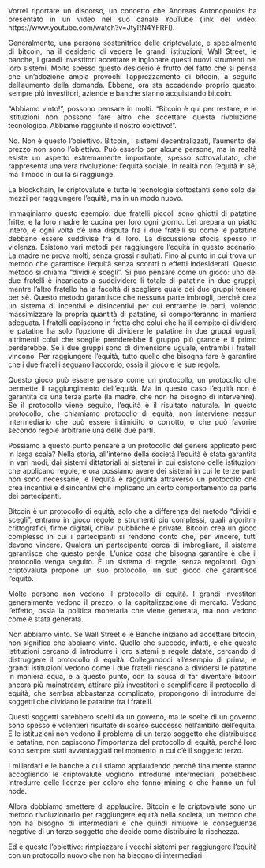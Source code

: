 <div style="text-align: justify">
Vorrei riportare un discorso, un concetto che Andreas Antonopoulos ha presentato in un video nel suo canale YouTube (link del video: https://www.youtube.com/watch?v=JtyRN4YFRFI).


Generalmente, una persona sostenitrice delle criptovalute, e specialmente di bitcoin, ha il desiderio di vedere le grandi istituzioni, Wall Street, le banche, i grandi investitori accettare e inglobare questi nuovi strumenti nei loro sistemi. Molto spesso questo desiderio è frutto del fatto che si pensa che un’adozione ampia provochi l’apprezzamento di bitcoin, a seguito dell’aumento della domanda. Ebbene, ora sta accadendo proprio questo: sempre più investitori, aziende e banche stanno acquistando bitcoin. 

“Abbiamo vinto!”, possono pensare in molti. “Bitcoin è qui per restare, e le istituzioni non possono fare altro che accettare questa rivoluzione tecnologica. Abbiamo raggiunto il nostro obiettivo!”.

No. Non è questo l’obiettivo. Bitcoin, i sistemi decentralizzati, l’aumento del prezzo non sono l’obiettivo. Può esserlo per alcune persone, ma in realtà esiste un aspetto estremamente importante, spesso sottovalutato, che rappresenta una vera rivoluzione: l’equità sociale. In realtà non l’equità in sé, ma il modo in cui la si raggiunge. 

La blockchain, le criptovalute e tutte le tecnologie sottostanti sono solo dei mezzi per raggiungere l’equità, ma in un modo nuovo.

Immaginiamo questo esempio: due fratelli piccoli sono ghiotti di patatine fritte, e la loro madre le cucina per loro ogni giorno. Lei prepara un piatto intero, e ogni volta c’è una disputa fra i due fratelli su come le patatine debbano essere suddivise fra di loro. La discussione sfocia spesso in violenza. 
Esistono vari metodi per raggiungere l’equità in questo scenario. La madre ne prova molti, senza grossi risultati. Fino al punto in cui trova un metodo che garantisce l’equità senza scontri o effetti indesiderati.
Questo metodo si chiama “dividi e scegli”. Si può pensare come un gioco: uno dei due fratelli è incaricato a suddividere li totale di patatine in due gruppi, mentre l’altro fratello ha la facoltà di scegliere quale dei due gruppi tenere per sè.
Questo metodo garantisce che nessuna parte imbrogli, perché crea un sistema di incentivi e disincentivi per cui entrambe le parti, volendo massimizzare la propria quantità di patatine, si comporteranno in maniera adeguata.
I fratelli capiscono in fretta che colui che ha il compito di dividere le patatine ha solo l’opzione di dividere le patatine in due gruppi uguali, altrimenti colui che sceglie prenderebbe il gruppo più grande e il primo perderebbe. Se i due gruppi sono di dimensione uguale, entrambi i fratelli vincono. 
Per raggiungere l’equità, tutto quello che bisogna fare è garantire che i due fratelli seguano l’accordo, ossia il gioco e le sue regole.

Questo gioco può essere pensato come un protocollo, un protocollo che permette il raggiungimento dell’equità. Ma in questo caso l’equità non è garantita da una terza parte (la madre, che non ha bisogno di intervenire). Se il protocollo viene seguito, l’equità è il risultato naturale. In questo protocollo, che chiamiamo protocollo di equità, non interviene nessun intermediario che può essere intimidito o corrotto, o che può favorire secondo regole arbitrarie una delle due parti. 

Possiamo a questo punto pensare a un protocollo del genere applicato però in larga scala? Nella storia, all’interno della società l’equità è stata garantita in vari modi, dai sistemi dittatoriali ai sistemi in cui esistono delle istituzioni che applicano regole, e ora possiamo avere dei sistemi in cui le terze parti non sono necessarie, e l’equità è raggiunta attraverso un protocollo che crea incentivi e disincentivi che implicano un certo comportamento da parte dei partecipanti.

Bitcoin è un protocollo di equità, solo che a differenza del metodo “dividi e scegli”, entrano in gioco regole e strumenti più complessi, quali algoritmi crittografici, firme digitali, chiavi pubbliche e private. Bitcoin crea un gioco complesso in cui i partecipanti si rendono conto che, per vincere, tutti devono vincere. Qualora un partecipante cerca di imbrogliare, il sistema garantisce che questo perde.
L’unica cosa che bisogna garantire è che il protocollo venga seguito. È un sistema di regole, senza regolatori. Ogni criptovaluta propone un suo protocollo, un suo gioco che garantisce l’equitò.

Molte persone non vedono il protocollo di equità. I grandi investitori generalmente vedono il prezzo, o la capitalizzazione di mercato. Vedono l’effetto, ossia la politica monetaria che viene generata, ma non vedono come è stata generata. 

Non abbiamo vinto. Se Wall Street e le Banche iniziano ad accettare bitcoin, non significa che abbiamo vinto. Quello che succede, infatti, è che queste istituzioni cercano di introdurre i loro sistemi e regole datate, cercando di distruggere il protocollo di equità. Collegandoci all’esempio di prima, le grandi istituzioni vedono come i due fratelli riescano a dividersi le patatine in maniera equa, e a questo punto, con la scusa di far diventare bitcoin ancora più mainstream, attirare più investitori e semplificare il protocollo di equità, che sembra abbastanza complicato, propongono di introdurre dei soggetti che dividano le patatine fra i fratelli.

Questi soggetti sarebbero scelti da un governo, ma le scelte di un governo sono spesso e volentieri risultate di scarso successo nell’ambito dell’equità. E le istituzioni non vedono il problema di un terzo soggetto che distribuisca le patatine, non capiscono l’importanza del protocollo di equità, perché loro sono sempre stati avvantaggiati nel momento in cui c’è il soggetto terzo.

I miliardari e le banche a cui stiamo applaudendo perché finalmente stanno accogliendo le criptovalute vogliono introdurre intermediari, potrebbero introdurre delle licenze per coloro che fanno mining o che hanno un full node.

Allora dobbiamo smettere di applaudire. Bitcoin e le criptovalute sono un metodo rivoluzionario per raggiungere equità nella società, un metodo che non ha bisogno di intermediari e che quindi rimuove le conseguenze negative di un terzo soggetto che decide come distribuire la ricchezza.

Ed è questo l’obiettivo: rimpiazzare i vecchi sistemi per raggiungere l’equità con un protocollo nuovo che non ha bisogno di intermediari.
</div>

